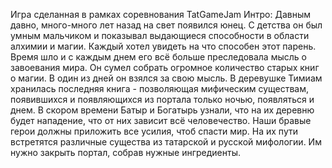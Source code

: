 Игра сделанная в рамках соревнования TatGameJam
Интро:
Давным давно, много-много лет назад на свет появился юнец. С детства он был умным мальчиком и показывал выдающиеся способности в области алхимии и магии. Каждый хотел увидеть на что способен этот парень.
Время шло и с каждым днем его всё больше преследовала мысль о завоевания мира. Он сумел собрать огромное количество старых книг о магии. В один из дней он взялся за свою мысль.
В деревушке Тимиам хранилась последняя книга - позволяющая мифическим существам, появившихся и появляющихся из портала только ночью, появляться и днем.
В скором времени Батыр и Богатырь узнали, что на их деревню будет нападение, что от них зависит всё человечество. Наши бравые герои должны приложить все усилия, чтоб спасти мир.
На их пути встретятся различные существа из татарской и русской мифологии. Им нужно закрыть портал, собрав нужные ингредиенты.

